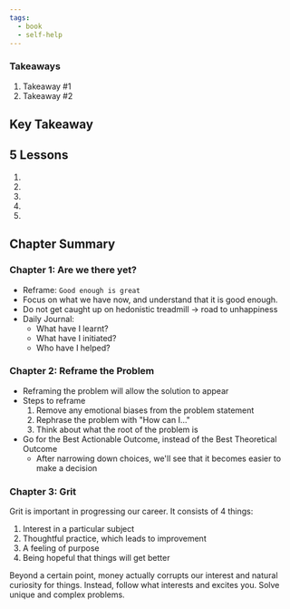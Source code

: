 ```yaml
---
tags:
  - book
  - self-help
---
```

### Takeaways
1. Takeaway #1
2. Takeaway #2


## Key Takeaway

## 5 Lessons

1.
2.
3.
4.
5.

## Chapter Summary

### Chapter 1: Are we there yet?
- Reframe: `Good enough is great`
- Focus on what we have now, and understand that it is good enough.
- Do not get caught up on hedonistic treadmill -> road to unhappiness
- Daily Journal:
	- What have I learnt?
	- What have I initiated?
	- Who have I helped?

### Chapter 2: Reframe the Problem
- Reframing the problem will allow the solution to appear
- Steps to reframe
	1. Remove any emotional biases from the problem statement
	2. Rephrase the problem with "How can I..."
	3. Think about what the root of the problem is
- Go for the Best Actionable Outcome, instead of the Best Theoretical Outcome
	- After narrowing down choices, we'll see that it becomes easier to make a decision


### Chapter 3: Grit
Grit is important in progressing our career. It consists of 4 things:
1. Interest in a particular subject
2. Thoughtful practice, which leads to improvement
3. A feeling of purpose
4. Being hopeful that things will get better

Beyond a certain point, money actually corrupts our interest and natural curiosity for things. Instead, follow what interests and excites you. Solve unique and complex problems.

